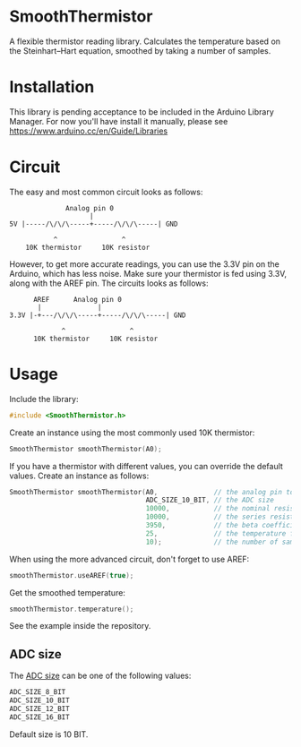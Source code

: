 # SmoothThermistor
A flexible thermistor reading library. Calculates the temperature based on the Steinhart–Hart equation, smoothed by taking a number of samples.

# Installation

This library is pending acceptance to be included in the Arduino Library Manager. For now you'll have install it manually, please see https://www.arduino.cc/en/Guide/Libraries

# Circuit

The easy and most common circuit looks as follows:

```
              Analog pin 0
                    |
5V |-----/\/\/\-----+-----/\/\/\-----| GND

           ^                ^ 
    10K thermistor     10K resistor
```

However, to get more accurate readings, you can use the 3.3V pin on the Arduino, which has less noise. 
Make sure your thermistor is fed using 3.3V, along with the AREF pin.
The circuits looks as follows:

```
      AREF      Analog pin 0
       |              |
3.3V |-+---/\/\/\-----+-----/\/\/\-----| GND

             ^                ^ 
      10K thermistor     10K resistor
```

# Usage

Include the library:
```cpp
#include <SmoothThermistor.h>
```

Create an instance using the most commonly used 10K thermistor:
```cpp
SmoothThermistor smoothThermistor(A0);
```

If you have a thermistor with different values, you can override the default values. Create an instance as follows:
```cpp
SmoothThermistor smoothThermistor(A0,              // the analog pin to read from
                                  ADC_SIZE_10_BIT, // the ADC size
                                  10000,           // the nominal resistance
                                  10000,           // the series resistance
                                  3950,            // the beta coefficient of the thermistor
                                  25,              // the temperature for nominal resistance
                                  10);             // the number of samples to take for each measurement
```

When using the more advanced circuit, don't forget to use AREF:
```cpp
smoothThermistor.useAREF(true);
```

Get the smoothed temperature:
```cpp
smoothThermistor.temperature();
```

See the example inside the repository. 

## ADC size

The [ADC size](https://en.wikipedia.org/wiki/Analog-to-digital_converter) can be one of the following values:
```cpp
ADC_SIZE_8_BIT 
ADC_SIZE_10_BIT
ADC_SIZE_12_BIT
ADC_SIZE_16_BIT
```

Default size is 10 BIT.